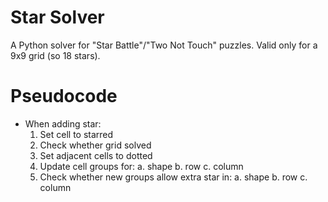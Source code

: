 # Star Solver
A Python solver for "Star Battle"/"Two Not Touch" puzzles. Valid only for a 9x9 grid (so 18 stars).

# Pseudocode
- When adding star:
    1. Set cell to starred
    2. Check whether grid solved
    3. Set adjacent cells to dotted
    4. Update cell groups for:
        a. shape
        b. row
        c. column
    5. Check whether new groups allow extra star in:
        a. shape
        b. row
        c. column